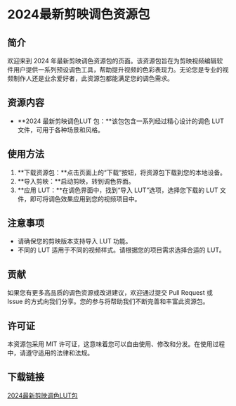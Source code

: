 # 2024最新剪映调色资源包

## 简介

欢迎来到 2024 年最新剪映调色资源包的页面。该资源包旨在为剪映视频编辑软件用户提供一系列预设调色工具，帮助提升视频的色彩表现力。无论您是专业的视频制作人还是业余爱好者，此资源包都能满足您的调色需求。

## 资源内容

- **2024 最新剪映调色LUT 包：**该包包含一系列经过精心设计的调色 LUT 文件，可用于各种场景和风格。

## 使用方法

1. **下载资源包：**点击页面上的“下载”按钮，将资源包下载到您的本地设备。
2. **导入剪映：**启动剪映，转到调色界面。
3. **应用 LUT：**在调色界面中，找到“导入 LUT”选项，选择您下载的 LUT 文件，即可将调色效果应用到您的视频项目中。

## 注意事项

- 请确保您的剪映版本支持导入 LUT 功能。
- 不同的 LUT 适用于不同的视频样式。请根据您的项目需求选择合适的 LUT。

## 贡献

如果您有更多高品质的调色资源或改进建议，欢迎通过提交 Pull Request 或 Issue 的方式向我们分享。您的参与将帮助我们不断完善和丰富此资源包。

## 许可证

本资源包采用 MIT 许可证，这意味着您可以自由使用、修改和分发。在使用过程中，请遵守适用的法律和法规。

## 下载链接

[2024最新剪映调色LUT包](https://pan.quark.cn/s/0866bd739f49)